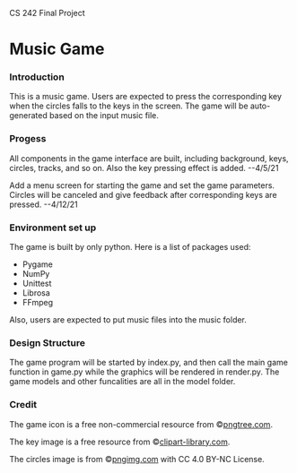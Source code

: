 CS 242 Final Project
# Music Game

### Introduction
This is a music game. Users are expected to press the corresponding key when the circles
falls to the keys in the screen. The game will be auto-generated based on the input music file.

### Progess
All components in the game interface are built, including background, keys, circles, tracks, and so on.
Also the key pressing effect is added. --4/5/21

Add a menu screen for starting the game and set the game parameters. Circles will be canceled
and give feedback after corresponding keys are pressed. --4/12/21

### Environment set up
The game is built by only python. Here is a list of packages used:

 - Pygame
 - NumPy
 - Unittest
 - Librosa
 - FFmpeg

Also, users are expected to put music files into the music folder. 

### Design Structure
The game program will be started by index.py, and then call the main game function in game.py 
while the graphics will be rendered in render.py. The game models and 
other funcalities are all in the model folder.

### Credit
The game icon is a free non-commercial resource from ©<a href='https://pngtree.com/so/music'>pngtree.com</a>.

The key image is a free resource from 
©<a href='http://clipart-library.com/clip-art/black-circle-png-transparent-23.htm'>clipart-library.com</a>.

The circles image is from 
©<a href='https://pngimg.com/image/87349'>pngimg.com</a>
with CC 4.0 BY-NC License.
